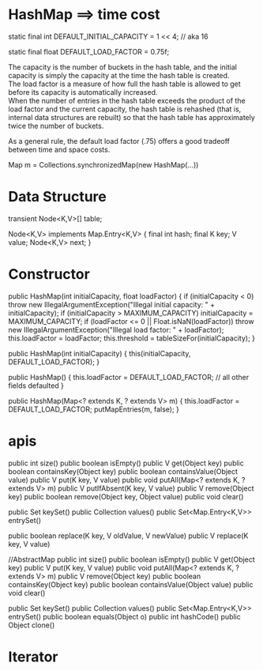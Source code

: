 # HashMap ==> time cost

static final int DEFAULT_INITIAL_CAPACITY = 1 << 4; // aka 16

static final float DEFAULT_LOAD_FACTOR = 0.75f;

The capacity is the number of buckets in the hash table, 
and the initial capacity is simply the capacity at the time the hash table is created.  
The load factor is a measure of how full the hash table is allowed to get 
before its capacity is automatically increased.  
When the number of entries in the hash table exceeds the product of 
the load factor and the current capacity, 
the hash table is rehashed (that is, internal data structures are rebuilt) 
so that the hash table has approximately twice the number of buckets.

As a general rule, the default load factor (.75) offers a good tradeoff between time and space costs. 

Map m = Collections.synchronizedMap(new HashMap(...))


# Data Structure

transient Node<K,V>[] table;

Node<K,V> implements Map.Entry<K,V> {
    final int hash;
    final K key;
    V value;
    Node<K,V> next;
}



# Constructor

public HashMap(int initialCapacity, float loadFactor) {
    if (initialCapacity < 0)
        throw new IllegalArgumentException("Illegal initial capacity: " +
                                           initialCapacity);
    if (initialCapacity > MAXIMUM_CAPACITY)
        initialCapacity = MAXIMUM_CAPACITY;
    if (loadFactor <= 0 || Float.isNaN(loadFactor))
        throw new IllegalArgumentException("Illegal load factor: " +
                                           loadFactor);
    this.loadFactor = loadFactor;
    this.threshold = tableSizeFor(initialCapacity);
}

public HashMap(int initialCapacity) {
    this(initialCapacity, DEFAULT_LOAD_FACTOR);
}

public HashMap() {
    this.loadFactor = DEFAULT_LOAD_FACTOR; // all other fields defaulted
}

public HashMap(Map<? extends K, ? extends V> m) {
    this.loadFactor = DEFAULT_LOAD_FACTOR;
    putMapEntries(m, false);
}


# apis

public int size()
public boolean isEmpty()
public V get(Object key)
public boolean containsKey(Object key)
public boolean containsValue(Object value) 
public V put(K key, V value)
public void putAll(Map<? extends K, ? extends V> m)
public V putIfAbsent(K key, V value)
public V remove(Object key) 
public boolean remove(Object key, Object value)
public void clear()

public Set<K> keySet()
public Collection<V> values()
public Set<Map.Entry<K,V>> entrySet()

public boolean replace(K key, V oldValue, V newValue) 
public V replace(K key, V value)


//AbstractMap
public int size()
public boolean isEmpty()
public V get(Object key)
public V put(K key, V value)
public void putAll(Map<? extends K, ? extends V> m)
public V remove(Object key) 
public boolean containsKey(Object key)
public boolean containsValue(Object value) 
public void clear()

public Set<K> keySet()
public Collection<V> values()
public Set<Map.Entry<K,V>> entrySet()
public boolean equals(Object o) 
public int hashCode()
public Object clone() 



# Iterator

